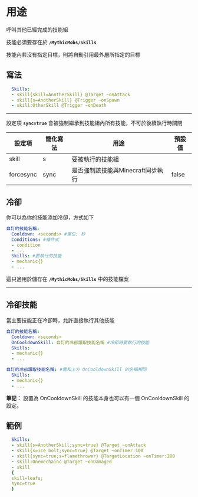 用途
===============

呼叫其他已經完成的技能組

技能必須要存在於 **`/MythicMobs/Skills`**

技能內若沒有指定目標，則將自動引用最外層所指定的目標

寫法
------
```yml
  Skills:
  - skill{skill=AnotherSkill} @Target ~onAttack
  - skill{s=AnotherSkill} @Trigger ~onSpawn
  - skill:OtherSkill @Trigger ~onDeath
```
---
設定項 **`sync=true`** 會被強制繼承到技能組內所有技能，不可於後續執行時關閉

| 設定項 | 簡化寫法 | 用途 | 預設值 |
|-----------|-----------|---------------------------------|---------|
| skill | s | 要被執行的技能組  | |
| forcesync | sync  | 是否強制該技能與Minecraft同步執行 | false   |

冷卻
--------

你可以為你的技能添加冷卻，方式如下

```yml
自訂的技能名稱:
  Cooldown: <seconds> #單位: 秒
  Conditions: #條件式
  - condition
  - ...
  Skills: #要執行的技能
  - mechanic{}
  - ...

```
這只適用於儲存在 **`/MythicMobs/Skills`** 中的技能檔案

---
冷卻技能
---------------

當主要技能正在冷卻時，允許直接執行其他技能

```yml
自訂的技能名稱:
  Cooldown: <seconds>
  OnCooldownSkill: 自訂的冷卻讀取技能名稱 #冷卻時要執行的技能
  Skills:
  - mechanic{}
  - ...

自訂的冷卻讀取技能名稱: #需和上方 OnCooldownSkill 的名稱相同
  Skills:
  - mechanic{}
  - ...
```

**筆記：** 設置為 OnCooldownSkill 的技能本身也可以有一個 OnCooldownSkill 的設定。

範例
--------

```yml
  Skills:
  - skill{s=AnotherSkill;sync=true} @Target ~onAttack
  - skill{s=ice_bolt;sync=true} @Target ~onTimer:100
  - skill{sync=true;s=flamethrower} @TargetLocation ~onTimer:200
  - skill:Onemechainc @Target ~onDamaged
  - skill
  {
  skill=leafs;
  sync=true
  }
```